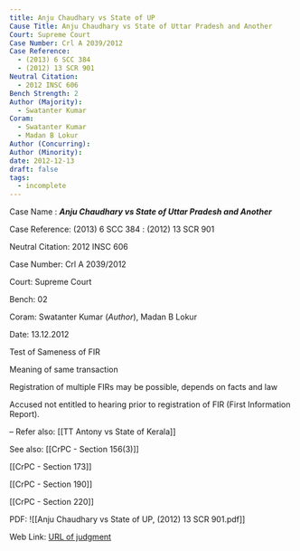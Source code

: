 ```yaml
---
title: Anju Chaudhary vs State of UP
Cause Title: Anju Chaudhary vs State of Uttar Pradesh and Another
Court: Supreme Court
Case Number: Crl A 2039/2012
Case Reference:
  - (2013) 6 SCC 384
  - (2012) 13 SCR 901
Neutral Citation:
  - 2012 INSC 606
Bench Strength: 2
Author (Majority):
  - Swatanter Kumar
Coram:
  - Swatanter Kumar
  - Madan B Lokur
Author (Concurring): 
Author (Minority): 
date: 2012-12-13
draft: false
tags:
  - incomplete
---
```

Case Name : ***Anju Chaudhary vs State of Uttar Pradesh and Another***

Case Reference: (2013) 6 SCC 384 :  (2012) 13 SCR 901

Neutral Citation: 2012 INSC 606

Case Number: Crl A 2039/2012

Court: Supreme Court

Bench: 02

Coram: Swatanter Kumar (*Author*), Madan B Lokur

Date: 13.12.2012

Test of Sameness of FIR 

Meaning of same transaction

Registration of multiple FIRs may be possible, depends on facts and law

Accused not entitled to hearing prior to registration of FIR (First Information Report).

–
Refer also:
[[TT Antony vs State of Kerala]]

See also:
[[CrPC - Section 156(3)]]

[[CrPC - Section 173]]

[[CrPC - Section 190]]

[[CrPC - Section 220]] 

PDF:
![[Anju Chaudhary vs State of UP, (2012) 13 SCR 901.pdf]]

Web Link: <a href="/All judgments/Anju Chaudhary vs State of UP, (2012) 13 SCR 901.pdf" target="_blank">URL of judgment</a>